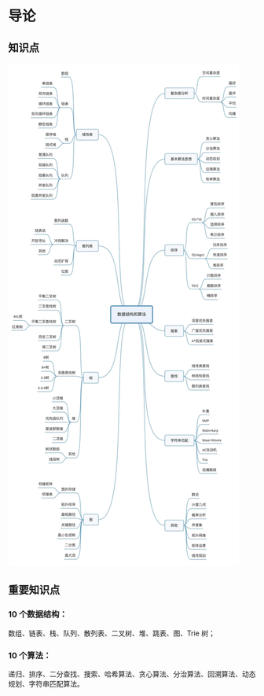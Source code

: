 # 导论

## 知识点

![](./img/数据结构总览.png)

## 重要知识点

### 10 个数据结构：

数组、链表、栈、队列、散列表、二叉树、堆、跳表、图、Trie 树；

### 10 个算法：

递归、排序、二分查找、搜索、哈希算法、贪心算法、分治算法、回溯算法、动态规划、字符串匹配算法。

